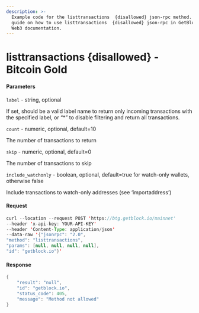 ```yaml
---
description: >-
  Example code for the listtransactions  {disallowed} json-rpc method. Сomplete
  guide on how to use listtransactions  {disallowed} json-rpc in GetBlock.io
  Web3 documentation.
---
```


# listtransactions {disallowed} - Bitcoin Gold

#### Parameters

`label` - string, optional

If set, should be a valid label name to return only incoming transactions with the specified label, or “\*” to disable filtering and return all transactions.

`count` - numeric, optional, default=10

The number of transactions to return

`skip` - numeric, optional, default=0

The number of transactions to skip

`include_watchonly` - boolean, optional, default=true for watch-only wallets, otherwise false

Include transactions to watch-only addresses (see ‘importaddress’)

#### Request

```java
curl --location --request POST 'https://btg.getblock.io/mainnet' 
--header 'x-api-key: YOUR-API-KEY' 
--header 'Content-Type: application/json' 
--data-raw '{"jsonrpc": "2.0",
"method": "listtransactions",
"params": [null, null, null, null],
"id": "getblock.io"}'
```

#### Response

```java
{
    "result": "null",
    "id": "getblock.io",
    "status_code": 405,
    "message": "Method not allowed"
}
```
